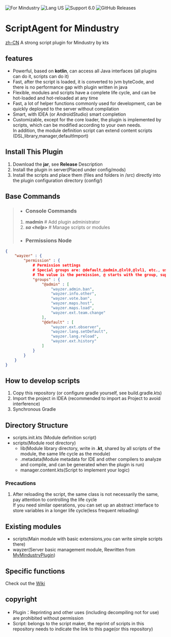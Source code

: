 ![For Mindustry](https://img.shields.io/badge/For-Mindustry-orange) ![Lang US](https://img.shields.io/badge/Lang-EN--US-blue) ![Support 6.0](https://img.shields.io/badge/Support_Version-123.-success) ![GitHub Releases](https://img.shields.io/github/downloads/jixishi/ScriptAgent4MindustryExt-English-Version/latest/total)
# ScriptAgent for Mindustry
[zh-CN](https://github.com/way-zer/ScriptAgent4MindustryExt)
A strong script plugin for Mindustry by kts

## features
- Powerful, based on **kotlin**, can access all Java interfaces (all plugins can do it, scripts can do it)
- Fast, after the script is loaded, it is converted to jvm byteCode, and there is no performance gap with plugin written in java
- Flexible, modules and scripts have a complete life cycle, and can be hot-loaded and hot-reloaded at any time
- Fast, a lot of helper functions commonly used for development, can be quickly deployed to the server without compilation
- Smart, with IDEA (or AndroidStudio) smart completion
- Customizable, except for the core loader, the plugin is implemented by scripts, which can be modified according to your own needs.  
    In addition, the module definition script can extend content scripts (DSL,library,manager,defaultImport)
## Install This Plugin
1. Download the **jar**, see **Release** Description
2. Install the plugin in server(Placed under config/mods)
3. Install the scripts and place them (files and folders in /src) directly into the plugin configuration directory (config/)
## Base Commands
>- ### Console Commands
> 1. **madmin** # Add plugin administrator
> 2. ***sa \<help>*** # Manage scripts or modules
>- ### **Permissions Node**

```json
{
    "wayzer" : {
        "permission" : {
            # Permission settings
            # Special groups are: @default,@admin,@lvl0,@lvl1, etc., user qq can be a separate group
            # The value is the permission, @ starts with the group, support the end wildcard. *
            "groups" : {
                "@admin" : [
                    "wayzer.admin.ban",
                    "wayzer.info.other",
                    "wayzer.vote.ban",
                    "wayzer.maps.host",
                    "wayzer.maps.load",
                    "wayzer.ext.team.change"
                ],
                "@default" : [
                    "wayzer.ext.observer",
                    "wayzer.lang.setDefault",
                    "wayzer.lang.reload",
                    "wayzer.ext.history"
                ]
            }
        }
    }
}

```
## How to develop scripts
1. Copy this repository (or configure gradle yourself, see build.gradle.kts)
2. Import the project in IDEA (recommended to import as Project to avoid interference)
3. Synchronous Gradle
## Directory Structure
- scripts.init.kts (Module definition script)
- scripts(Module root directory)
    - lib(Module library directory, write in **.kt**, shared by all scripts of the module, the same life cycle as the module)
    - .metadata(Module metadata for IDE and other compilers to analyze and compile, and can be generated when the plugin is run)
    - manager.content.kts(Script to implement your logic)
### Precautions
1. After reloading the script, the same class is not necessarily the same, pay attention to controlling the life cycle  
    If you need similar operations, you can set up an abstract interface to store variables in a longer life cycle(less frequent reloading)
## Existing modules
- scripts(Main module with basic extensions,you can write simple scripts there)
- wayzer(Server basic management module, Rewritten from [MyMindustryPlugin](https://github.com/way-zer/MyMindustryPlugin))
## Specific functions
Check out the [Wiki](https://github.com/jixishi/ScriptAgent4MindustryExt-English-Version/wiki)
## copyright
- Plugin：Reprinting and other uses (including decompiling not for use) are prohibited without permission
- Script: belongs to the script maker, the reprint of scripts in this repository needs to indicate the link to this page(or this repository)